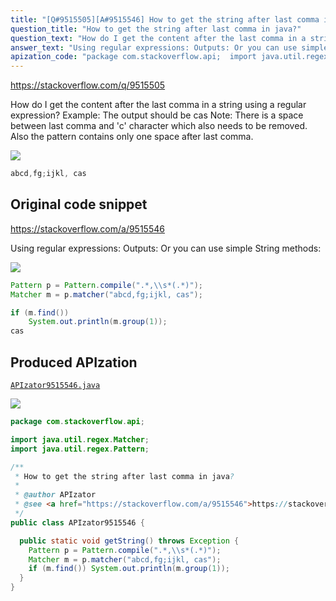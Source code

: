 ```yaml
---
title: "[Q#9515505][A#9515546] How to get the string after last comma in java?"
question_title: "How to get the string after last comma in java?"
question_text: "How do I get the content after the last comma in a string using a regular expression? Example: The output should be cas Note: There is a space between last comma and 'c' character  which also needs to be removed.  Also the pattern contains only one space after last comma."
answer_text: "Using regular expressions: Outputs: Or you can use simple String methods:"
apization_code: "package com.stackoverflow.api;  import java.util.regex.Matcher; import java.util.regex.Pattern;  /**  * How to get the string after last comma in java?  *  * @author APIzator  * @see <a href=\"https://stackoverflow.com/a/9515546\">https://stackoverflow.com/a/9515546</a>  */ public class APIzator9515546 {    public static void getString() throws Exception {     Pattern p = Pattern.compile(\".*,\\\\s*(.*)\");     Matcher m = p.matcher(\"abcd,fg;ijkl, cas\");     if (m.find()) System.out.println(m.group(1));   } }"
---
```


https://stackoverflow.com/q/9515505

How do I get the content after the last comma in a string using a regular expression?
Example:
The output should be cas
Note: There is a space between last comma and &#x27;c&#x27; character  which also needs to be removed. 
Also the pattern contains only one space after last comma.


<div class="code-logo"><img src="/stackoverflow.png" /></div>

```java
abcd,fg;ijkl, cas
```


## Original code snippet

https://stackoverflow.com/a/9515546

Using regular expressions:
Outputs:
Or you can use simple String methods:

<div class="code-logo"><img src="/stackoverflow.png" /></div>

```java
Pattern p = Pattern.compile(".*,\\s*(.*)");
Matcher m = p.matcher("abcd,fg;ijkl, cas");

if (m.find())
    System.out.println(m.group(1));
cas
```

## Produced APIzation

[`APIzator9515546.java`](https://github.com/pasqualesalza/apization/raw/main/data/search/APIzator9515546.java)

<div class="code-logo"><img src="/apizator.png" /></div>

```java
package com.stackoverflow.api;

import java.util.regex.Matcher;
import java.util.regex.Pattern;

/**
 * How to get the string after last comma in java?
 *
 * @author APIzator
 * @see <a href="https://stackoverflow.com/a/9515546">https://stackoverflow.com/a/9515546</a>
 */
public class APIzator9515546 {

  public static void getString() throws Exception {
    Pattern p = Pattern.compile(".*,\\s*(.*)");
    Matcher m = p.matcher("abcd,fg;ijkl, cas");
    if (m.find()) System.out.println(m.group(1));
  }
}

```